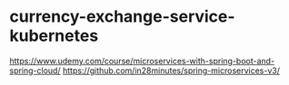 # currency-exchange-service-kubernetes

https://www.udemy.com/course/microservices-with-spring-boot-and-spring-cloud/
https://github.com/in28minutes/spring-microservices-v3/
